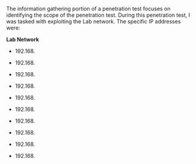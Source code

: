 The information gathering portion of a penetration test focuses on identifying the scope of the penetration test. During this penetration test, I was tasked with exploiting the Lab network. The specific IP addresses were:

**Lab Network**
- 192.168.

- 192.168.

- 192.168.

- 192.168.

- 192.168.

- 192.168.

- 192.168.

- 192.168.

- 192.168.

- 192.168.